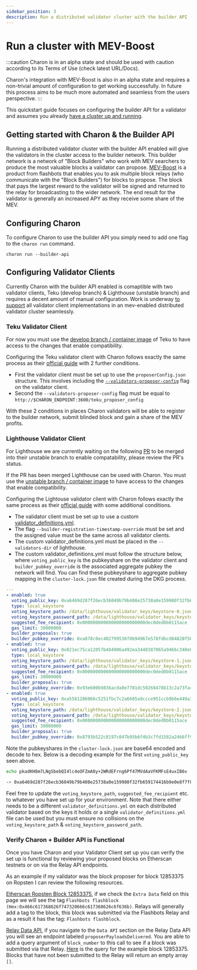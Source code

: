 ```yaml
---
sidebar_position: 3
description: Run a distributed validator cluster with the builder API (MEV-Boost)
---
```


# Run a cluster with MEV-Boost

:::caution
Charon is in an alpha state and should be used with caution according to its Terms of Use (check latest URL/Docs).

Charon's integration with MEV-Boost is also in an alpha state and requires a non-trivial amount of configuration to get working successfully. In future this process aims to be much more automated and seamless from the users perspective.
:::

This quickstart guide focuses on configuring the builder API for a validator and assumes you already [have a cluster up and running](./index.md).

## Getting started with Charon & the Builder API

Running a distributed validator cluster with the builder API enabled will give the validators in the cluster access to the builder network. This builder network is a network of "Block Builders" who work with MEV searchers to produce the most valuable blocks a validator can propose. [MEV-Boost](https://boost.flashbots.net/) is a product from flashbots that enables you to ask multiple block relays (who communicate with the "Block Builders") for blocks to propose. The block that pays the largest reward to the validator will be signed and returned to the relay for broadcasting to the wider network. The end result for the validator is generally an increased APY as they receive some share of the MEV.

## Configuring Charon

To configure Charon to use the builder API you simply need to add one flag to the `charon run` command.

```
charon run --builder-api
```

## Configuring Validator Clients

Currently Charon with the builder API enabled is comaptible with two validator clients, Teku (develop branch) & Lighthouse (unstable branch) and requires a decent amount of manual configuration. Work is underway [to support](https://github.com/ObolNetwork/charon#project-status) all validator client implementations in an mev-enabled distributed validator cluster seamlessly.

### Teku Validator Client

For now you must use the [develop branch / container image](https://hub.docker.com/r/consensys/teku/tags) of Teku to have access to the changes that enable compatibility.

Configuring the Teku validator client with Charon follows exactly the same process as their [official guide](https://hackmd.io/@StefanBratanov/BkMlo1RO9) with 2 further conditions.

- First the validator client must be set up to use the `proposerConfig.json` structure. This involves including the [`--validators-proposer-config`](https://docs.teku.consensys.net/en/latest/Reference/CLI/CLI-Syntax/#validators-proposer-config) flag on the validator client.
- Second the `--validators-proposer-config` flag must be equal to `http://$CHARON_ENDPOINT:3600/teku_proposer_config`

With these 2 conditions in places Charon validators will be able to register to the builder network, submit blinded block and gain a share of the MEV profits.

### Lighthouse Validator Client

For Lighthouse we are currently waiting on the following [PR](https://github.com/sigp/lighthouse/pull/3445) to be merged into their unstable branch to enable compatability, please review the PR's status.

If the PR has been merged Lighthouse can be used with Charon. You must use the [unstable branch / container image](https://hub.docker.com/r/sigp/lighthouse/tags) to have access to the changes that enable compatibility.

Configuring the Lightouse validator client with Charon follows exactly the same process as their [official guide](https://lighthouse-book.sigmaprime.io/builders.html) with some additional conditions.

- The validator client must be set up to use a custom [validator_definitions.yml](https://lighthouse-book.sigmaprime.io/validator-management.html).
- The flag `--builder-registration-timestamp-override` must be set and the assigned value must be the same across all validator clients.
- The custom validator_definitions.yml must be placed in the `--validators-dir` of lighthouse.
- The custom validator_definitions.yml must follow the structure below, where `voting_public_key` is the pubkeyshare on the validator client and `builder_pubkey_override` is the associated aggregate pubkey the network will find. You can find these pubkeyshare to aggregate pubkey mapping in the `cluster-lock.json` file created during the DKG process.

```yaml
---
- enabled: true
  voting_public_key: 0xa6469d287f26ecb36049b79b408e25738a0e159980f32fb659174416b9e0e8f7f8ecc55d01a54528c16c138bb1201eaf
  type: local_keystore
  voting_keystore_path: /data/lighthouse/validator_keys/keystore-0.json
  voting_keystore_password_path: /data/lighthouse/validator_keys/keystore-0.txt
  suggested_fee_recipient: 0x000000000000000000000000dec0ded0b0115ace
  gas_limit: 30000000
  builder_proposals: true
  builder_pubkey_override: 0xa878c8ec402799536f0b94967e578fdbcd84828f564d604f0db491979438357b797491399be1f22de8a44673f14c087e
- enabled: true
  voting_public_key: 0x821ec75ca12057b484906a492ea3448387065a9466c348e81e72f23139e7abdf2f38854cc9dea8d51ca615cbe15f9d2c
  type: local_keystore
  voting_keystore_path: /data/lighthouse/validator_keys/keystore-1.json
  voting_keystore_password_path: /data/lighthouse/validator_keys/keystore-1.txt
  suggested_fee_recipient: 0x000000000000000000000000dec0ded0b0115ace
  gas_limit: 30000000
  builder_proposals: true
  builder_pubkey_override: 0x93e600b9836acda0e7781dc50268478b13c2a73fa470728b8e7fd06f31d62ddbdf831cbf5b7a828276a2218f2016a2fa
- enabled: true
  voting_public_key: 0xa5581286066c5251fbc7c2a6685a9ccce951ccb9b6e449a3f90c33c971dac9b297f9a7a3f9394c8a43822ff0f2cfded1
  type: local_keystore
  voting_keystore_path: /data/lighthouse/validator_keys/keystore-2.json
  voting_keystore_password_path: /data/lighthouse/validator_keys/keystore-2.txt
  suggested_fee_recipient: 0x000000000000000000000000dec0ded0b0115ace
  gas_limit: 30000000
  builder_proposals: true
  builder_pubkey_override: 0x8793b522c8197c047b95b6f4b3c7fd1582a2466ff96eb274ee51fc699c99cbdfeb41cf576bbbbdecf2454527083edf34
```

Note the pubkeyshares in the `cluster-lock.json` are base64 encoded and decode to hex. Below is a decoding example for the first `voting_public_key` seen above.

```sh
echo pkadKH8m7LNgSbebQI4lc4oOFZmA8y+2WRdEFrng6Pf47MVdAaVFKMFsE4uxIB6v | base64 -d | hexdump -v -e '/1 "%02x" ' | (echo -n 0x && cat)

-> 0xa6469d287f26ecb36049b79b408e25738a0e159980f32fb659174416b9e0e8f7f8ecc55d01a54528c16c138bb1201eaf
```

Feel free to update the `voting_keystore_path`, `suggested_fee_recipient` etc. to whatever you have set up for your environment. Note that there either needs to be a different `validator_definitions.yml` on each distributed validator based on the keys it holds or a single `validator_definitions.yml` file can be used but you must ensure no collisions on the `voting_keystore_path` & `voting_keystore_password_path`.

### Verify Charon + Builder API is Functional

Once you have Charon and your Validator Client set up you can verify the set up is functional by reviewing your proposed blocks on Etherscan testnets or on via the Relay API endpoints.

As an example if my validator was the block proposer for block 12853375 on Ropsten I can review the following resources.

[Etherscan Ropsten Block 12853375](https://ropsten.etherscan.io/block/12853375), if we check the `Extra Data` field on this page we will see the tag `Flashbots flashblock (Hex:0x466c617368626f747320666c617368626c6f636b)`. Relays will generally add a tag to the block, this block was submitted via the Flashbots Relay and as a result it has the tag: `Flashbots flashblock`.

[Relay Data API](https://flashbots.notion.site/Relay-API-Spec-5fb0819366954962bc02e81cb33840f5), if you navigate to the `Data API` section on the Relay Data API you will see an endpoint labeled `proposerPayloadsDelivered`. You are able to add a query argument of `block_number` to this call to see if a block was submitted via that Relay. [Here](https://builder-relay-ropsten.flashbots.net/relay/v1/data/bidtraces/proposer_payload_delivered?block_number=12853375) is the query for the example block 12853375. Blocks that have not been submitted to the Relay will return an empty array `[]`.
